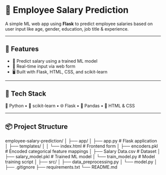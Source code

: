 # 🧠 Employee Salary Prediction

A simple ML web app using **Flask** to predict employee salaries based on user input like age, gender, education, job title & experience.

---

## 🚀 Features

- 🧮 Predict salary using a trained ML model
- 🎯 Real-time input via web form
- 🖥️ Built with Flask, HTML, CSS, and scikit-learn

---

## 🧰 Tech Stack

🐍 Python • 🧪 scikit-learn • 🌐 Flask • 🧾 Pandas • 🎨 HTML & CSS

---

## 📦 Project Structure

employee-salary-prediction/
│
├── app/
│ ├── app.py # Flask application
│ ├── templates/
│ │ └── index.html # Frontend form
│ ├── encoders.pkl # Encoded categorical feature mappings
│ ├── Salary Data.csv # Dataset
│ ├── salary_model.pkl # Trained ML model
│ └── train_model.py # Model training script
│
├── src/
│ ├── data_preprocessing.py
│ └── model.py
│
├── .gitignore
├── requirements.txt
└── README.md
